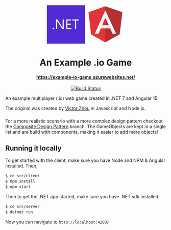 <div align="center">
  <img alt=".NET logo" title=".NET logo" src="https://github.com/marcel0024/ExampleIOGame/blob/main/src/client/src/assets/dotnetlogo.png" width="120">
  <img alt="Angular logo" title="Angular logo" src="https://github.com/marcel0024/ExampleIOGame/blob/main/src/client/src/assets/angularlogo.png"width="120">
  <h1>An Example .io Game</h1>
</div>

<h4 align="center">
  <a href="https://example-io-game.azurewebsites.net/">https://example-io-game.azurewebsites.net/</a>
</h4>

<p align="center">
  <a href="https://github.com/Marcel0024/ExampleIOGame/actions/workflows/example-io-game.yaml"><img src="https://github.com/Marcel0024/ExampleIOGame/actions/workflows/example-io-game.yaml/badge.svg" alt="Build Status"></img></a>
</p>


An example multiplayer (.io) web game created in .NET 7 and Angular 15.

The original was created by [Victor Zhou](https://github.com/vzhou842/example-.io-game) in Javascript and Node.js.

###

For a more realistic scenario with a more complex design pattern checkout the [Composite Design Pattern](https://github.com/Marcel0024/ExampleIOGame/tree/composite-design-pattern) branch. The GameObjects are kept in a single list and are build with components, making it easier to add more objects!

## Running it locally

To get started with the client, make sure you have Node and NPM & Angular installed. Then,

```bash
$ cd src/client
$ npm install
$ npm start
```

Then to get the .NET app started, make sure you have .NET sdk installed.

```bash
$ cd src/server
$ dotnet run
```

Now you can navigate to `http://localhost:4200/`
